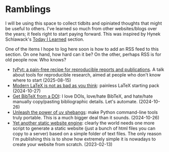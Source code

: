 # Ramblings

I will be using this space to collect tidbits and opiniated thoughts that might be useful to others. I've learned so much from other websites/blogs over the years; it feels right to start paying forward. This was inspired by Hynek Schlawack's [Today I Learned](https://hynek.me/til) section.

One of the items I hope to log here soon is how to add an RSS feed to this section. On one hand, how hard can it be? On the other, perhaps RSS is for old people now. Who knows?

* [tyPyt: a pain-free recipe for reproducible reports and publications](/ramblings/typyt). A talk about tools for reproducible research, aimed at people who don't know where to start (2025-08-15)
* [Modern LaTeX is not as bad as you think](/ramblings/modern-latex): painless LaTeX starting pack (2024-10-27)
* [Get BibTeX from a DOI](/ramblings/doi2bibtex): I love DOIs, love/hate BibTeX, and hate/hate manually copy/pasting bibliographic details. Let's automate. (2024-10-26)
* [Unleash the power of uv shebangs](/ramblings/uv-shebang): make Python command-line tools truly portable.  This is a much bigger deal than it sounds. (2024-10-26)
* [Yet another static website engine](/ramblings/static-website): clearly the world needs one more script to generate a static website (just a bunch of html files you can copy to a server) based on a simple folder of text files. The only reason I'm publishing this is to show how extremely simple it is nowadays to create your website from scratch. (2023-02-13)